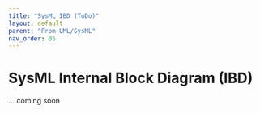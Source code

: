 ```yaml
---
title: "SysML IBD (ToDo)"
layout: default
parent: "From UML/SysML"
nav_order: 05
---
```


# SysML Internal Block Diagram (IBD)

... coming soon